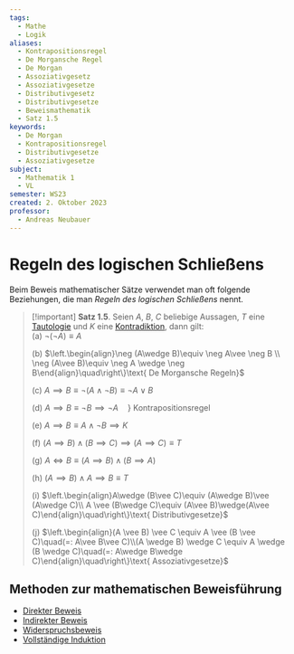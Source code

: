 ```yaml
---
tags:
  - Mathe
  - Logik
aliases:
  - Kontrapositionsregel
  - De Morgansche Regel
  - De Morgan
  - Assoziativgesetz
  - Assoziativgesetze
  - Distributivgesetz
  - Distributivgesetze
  - Beweismathematik
  - Satz 1.5
keywords:
  - De Morgan
  - Kontrapositionsregel
  - Distributivgesetze
  - Assoziativgesetze
subject:
  - Mathematik 1
  - VL
semester: WS23
created: 2. Oktober 2023
professor:
  - Andreas Neubauer
---
```

 

# Regeln des logischen Schließens

Beim Beweis mathematischer Sätze verwendet man oft folgende Beziehungen, die man *Regeln des logischen Schließens* nennt.

> [!important] **Satz 1.5**. Seien $A$, $B$, $C$ beliebige Aussagen, $T$ eine [Tautologie](Aussagenlogik.md) und $K$ eine [Kontradiktion](Aussagenlogik.md), dann gilt:  
> (a) $\neg(\neg A)\equiv A$  
> 
> (b) $\left.\begin{align}\neg (A\wedge B)\equiv \neg A\vee \neg B \\ \neg (A\vee B)\equiv \neg A \wedge \neg B\end{align}\quad\right\}\text{ De Morgansche Regeln}$  
> 
> (c) $A\implies B\equiv\neg(A\wedge \neg B) \equiv\neg A\vee B$  
>
> (d) $A\implies B\equiv \neg B\implies \neg A\quad\}\text{ Kontrapositionsregel}$  
> 
> (e) $A\implies B\equiv A\wedge \neg B\implies K$  
> 
> (f) $(A\implies B)\wedge(B\implies C)\implies(A\implies C)\equiv T$  
> 
> (g) $A \iff B\equiv(A\implies B)\wedge(B\implies A)$  
> 
> (h) $(A\implies B)\wedge A\implies B\equiv T$
> 
> (i) $\left.\begin{align}A\wedge (B\vee C)\equiv (A\wedge B)\vee (A\wedge C)\\ A \vee (B\wedge C)\equiv (A\vee B)\wedge(A\vee C)\end{align}\quad\right\}\text{ Distributivgesetze}$
> 
> (j) $\left.\begin{align}(A \vee B) \vee C \equiv A \vee (B \vee C)\quad(=: A\vee B\vee C)\\(A \wedge B) \wedge C \equiv A \wedge (B \wedge C)\quad(=: A\wedge B\wedge C)\end{align}\quad\right\}\text{ Assoziativgesetze}$

## Methoden zur mathematischen Beweisführung

- [Direkter Beweis](Modus%20Ponens.md)
- [Indirekter Beweis](Indirekter%20Beweis.md)
- [Widerspruchsbeweis](Widerspruchsbeweis.md)
- [Vollständige Induktion](Induktionsbeweis.md)
